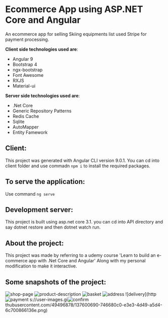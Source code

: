 # Ecommerce App using ASP.NET Core and Angular

An ecommerce app for selling Skiing equipments list used Stripe for payment processing.

**Client side technologies used are**:
* Angular 9
* Bootstrap 4
* ngx-bootstrap
* Font Awesome
* RXJS
* Material-ui

**Server side technologies used are**:
* .Net Core
* Generic Repository Patterns
* Redis Cache
* Sqlite
* AutoMapper
* Entity Famework

**Client**:
---
This project was generated with Angular CLI version 9.0.1. You can cd into client folder and 
use commadn `npm i` to install the required packages.

**To serve the application**: 
---
Use command   `ng serve`

**Development server**:
---
This project is built using asp.net core 3.1. you can cd into API directory and say dotnet restore and then dotnet watch run.

**About the project**:
---
This project was made by referring to a udemy course 'Learn to build an e-commerce app with .Net Core and Angular'
Along with my personal modification to make it interactive.

**Some snapshots of the project**:
---


![shop-page](https://user-images.githubusercontent.com/49496878/137600664-4233056f-94bd-4415-8e7f-3af0dd914ebb.png)
![product-description](https://user-images.githubusercontent.com/49496878/137600676-926b9116-6c95-4bd7-986b-f69c353588ac.png)
![basket](https://user-images.githubusercontent.com/49496878/137600680-7934ec04-b721-4b1a-8878-945fd6c82637.png)
![address](https://user-images.githubusercontent.com/49496878/137600686-bbf40cc9-5fd9-424d-8289-ef4d2a5ffe90.png)
![delivery](http![payment](https://user-images.githubusercontent.com/49496878/137600694-4881cb67-1810-41b4-be16-26ec4c497284.png)
s://user-images.gi![confirm](https://user-images.githubusercontent.com/49496878/137600696-a5448ec1-3d66-4e53-a2be-7d31c07229f8.png)
thubusercontent.com/49496878/137600690-746680c0-e3e3-4d49-a5d4-6c700866136e.png)


